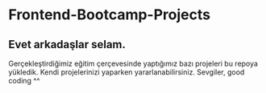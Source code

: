 # Frontend-Bootcamp-Projects

## Evet arkadaşlar selam.
Gerçekleştirdiğimiz eğitim çerçevesinde yaptığımız bazı projeleri bu repoya yükledik. 
Kendi projelerinizi yaparken yararlanabilirsiniz. 
Sevgiler, good coding ^^
